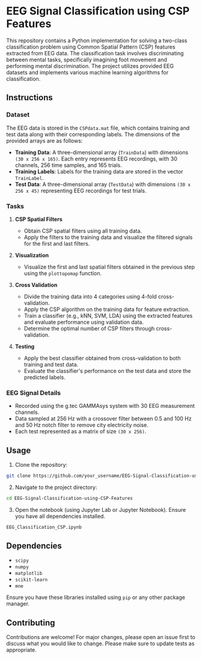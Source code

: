 # EEG Signal Classification using CSP Features

This repository contains a Python implementation for solving a two-class classification problem using Common Spatial Pattern (CSP) features extracted from EEG data. The classification task involves discriminating between mental tasks, specifically imagining foot movement and performing mental discrimination. The project utilizes provided EEG datasets and implements various machine learning algorithms for classification.

## Instructions

### Dataset
The EEG data is stored in the `CSPdata.mat` file, which contains training and test data along with their corresponding labels. The dimensions of the provided arrays are as follows:
- **Training Data**: A three-dimensional array (`TrainData`) with dimensions `(30 x 256 x 165)`. Each entry represents EEG recordings, with 30 channels, 256 time samples, and 165 trials.
- **Training Labels**: Labels for the training data are stored in the vector `TrainLabel`.
- **Test Data**: A three-dimensional array (`TestData`) with dimensions `(30 x 256 x 45)` representing EEG recordings for test trials.

### Tasks

1. **CSP Spatial Filters**
    - Obtain CSP spatial filters using all training data.
    - Apply the filters to the training data and visualize the filtered signals for the first and last filters.

2. **Visualization**
    - Visualize the first and last spatial filters obtained in the previous step using the `plottopomap` function.

3. **Cross Validation**
    - Divide the training data into 4 categories using 4-fold cross-validation.
    - Apply the CSP algorithm on the training data for feature extraction.
    - Train a classifier (e.g., kNN, SVM, LDA) using the extracted features and evaluate performance using validation data.
    - Determine the optimal number of CSP filters through cross-validation.

4. **Testing**
    - Apply the best classifier obtained from cross-validation to both training and test data.
    - Evaluate the classifier's performance on the test data and store the predicted labels.

### EEG Signal Details
- Recorded using the g.tec GAMMAsys system with 30 EEG measurement channels.
- Data sampled at 256 Hz with a crossover filter between 0.5 and 100 Hz and 50 Hz notch filter to remove city electricity noise.
- Each test represented as a matrix of size `(30 x 256)`.

## Usage

1. Clone the repository:

```bash
git clone https://github.com/your_username/EEG-Signal-Classification-using-CSP-Features.git
```

2. Navigate to the project directory:

```bash
cd EEG-Signal-Classification-using-CSP-Features
```

3. Open the notebook (using Jupyter Lab or Jupyter Notebook). Ensure you have all dependencies installed.

```bash
EEG_Classification_CSP.ipynb
```

## Dependencies

- `scipy`
- `numpy`
- `matplotlib`
- `scikit-learn`
- `mne`

Ensure you have these libraries installed using `pip` or any other package manager.

## Contributing

Contributions are welcome! For major changes, please open an issue first to discuss what you would like to change. Please make sure to update tests as appropriate.

